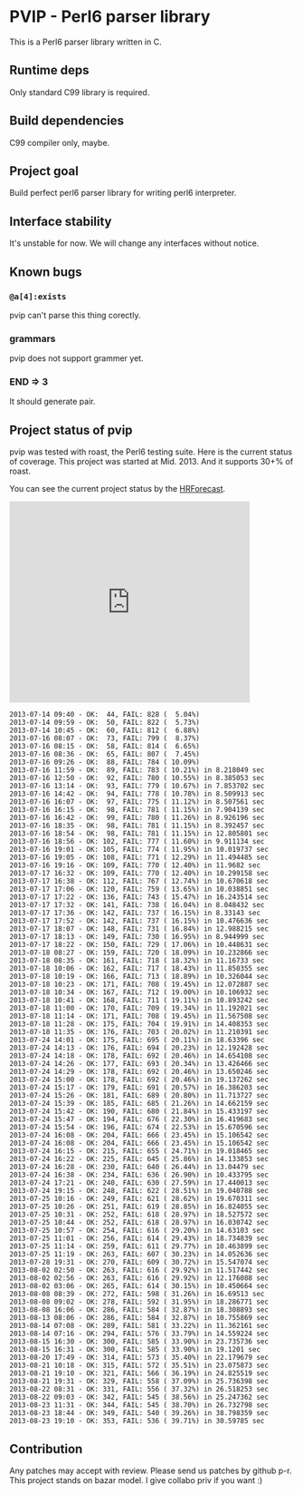 PVIP - Perl6 parser library
===========================

This is a Perl6 parser library written in C.

Runtime deps
------------

Only standard C99 library is required.

Build dependencies
------------------

C99 compiler only, maybe.

Project goal
------------

Build perfect perl6 parser library for writing perl6 interpreter.

Interface stability
-------------------

It's unstable for now. We will change any interfaces without notice.

Known bugs
----------

### `@a[4]:exists`

pvip can't parse this thing corectly.

### grammars

pvip does not support grammer yet.

### END => 3

It should generate pair.

Project status of pvip
----------------------

pvip was tested with roast, the Perl6 testing suite.
Here is the current status of coverage. This project was started at Mid. 2013.
And it supports 30+% of roast.

You can see the current project status by the [HRForecast](http://hf.64p.org/list/perl6/pvip).

<iframe src="http://hf.64p.org/ifr_complex/perl6/pvip/burndown?t=m" width="425" height="355" frameborder="0" marginwidth="0" marginheight="0" scrolling="no"></iframe>

    2013-07-14 09:40 - OK:  44, FAIL: 828 (  5.04%)
    2013-07-14 09:59 - OK:  50, FAIL: 822 (  5.73%)
    2013-07-14 10:45 - OK:  60, FAIL: 812 (  6.88%)
    2013-07-16 08:07 - OK:  73, FAIL: 799 (  8.37%)
    2013-07-16 08:15 - OK:  58, FAIL: 814 (  6.65%)
    2013-07-16 08:36 - OK:  65, FAIL: 807 (  7.45%)
    2013-07-16 09:26 - OK:  88, FAIL: 784 ( 10.09%)
    2013-07-16 11:59 - OK:  89, FAIL: 783 ( 10.21%) in 8.218049 sec
    2013-07-16 12:50 - OK:  92, FAIL: 780 ( 10.55%) in 8.385053 sec
    2013-07-16 13:14 - OK:  93, FAIL: 779 ( 10.67%) in 7.853702 sec
    2013-07-16 14:42 - OK:  94, FAIL: 778 ( 10.78%) in 8.509913 sec
    2013-07-16 16:07 - OK:  97, FAIL: 775 ( 11.12%) in 8.507561 sec
    2013-07-16 16:15 - OK:  98, FAIL: 781 ( 11.15%) in 7.904139 sec
    2013-07-16 16:42 - OK:  99, FAIL: 780 ( 11.26%) in 8.926196 sec
    2013-07-16 18:35 - OK:  98, FAIL: 781 ( 11.15%) in 8.392457 sec
    2013-07-16 18:54 - OK:  98, FAIL: 781 ( 11.15%) in 12.805801 sec
    2013-07-16 18:56 - OK: 102, FAIL: 777 ( 11.60%) in 9.911134 sec
    2013-07-16 19:01 - OK: 105, FAIL: 774 ( 11.95%) in 10.019737 sec
    2013-07-16 19:05 - OK: 108, FAIL: 771 ( 12.29%) in 11.494485 sec
    2013-07-16 19:16 - OK: 109, FAIL: 770 ( 12.40%) in 11.9682 sec
    2013-07-17 16:32 - OK: 109, FAIL: 770 ( 12.40%) in 10.299158 sec
    2013-07-17 16:38 - OK: 112, FAIL: 767 ( 12.74%) in 10.670618 sec
    2013-07-17 17:06 - OK: 120, FAIL: 759 ( 13.65%) in 10.038851 sec
    2013-07-17 17:22 - OK: 136, FAIL: 743 ( 15.47%) in 16.243514 sec
    2013-07-17 17:32 - OK: 141, FAIL: 738 ( 16.04%) in 8.048432 sec
    2013-07-17 17:36 - OK: 142, FAIL: 737 ( 16.15%) in 8.33143 sec
    2013-07-17 17:52 - OK: 142, FAIL: 737 ( 16.15%) in 10.476636 sec
    2013-07-17 18:07 - OK: 148, FAIL: 731 ( 16.84%) in 12.988215 sec
    2013-07-17 18:13 - OK: 149, FAIL: 730 ( 16.95%) in 8.944999 sec
    2013-07-17 18:22 - OK: 150, FAIL: 729 ( 17.06%) in 10.448631 sec
    2013-07-18 08:27 - OK: 159, FAIL: 720 ( 18.09%) in 10.232866 sec
    2013-07-18 08:35 - OK: 161, FAIL: 718 ( 18.32%) in 11.16733 sec
    2013-07-18 10:06 - OK: 162, FAIL: 717 ( 18.43%) in 11.850355 sec
    2013-07-18 10:19 - OK: 166, FAIL: 713 ( 18.89%) in 10.326044 sec
    2013-07-18 10:23 - OK: 171, FAIL: 708 ( 19.45%) in 12.072887 sec
    2013-07-18 10:34 - OK: 167, FAIL: 712 ( 19.00%) in 10.106932 sec
    2013-07-18 10:41 - OK: 168, FAIL: 711 ( 19.11%) in 10.893242 sec
    2013-07-18 11:00 - OK: 170, FAIL: 709 ( 19.34%) in 11.192021 sec
    2013-07-18 11:14 - OK: 171, FAIL: 708 ( 19.45%) in 11.567508 sec
    2013-07-18 11:28 - OK: 175, FAIL: 704 ( 19.91%) in 14.408353 sec
    2013-07-18 11:35 - OK: 176, FAIL: 703 ( 20.02%) in 11.210391 sec
    2013-07-24 14:01 - OK: 175, FAIL: 695 ( 20.11%) in 18.63396 sec
    2013-07-24 14:13 - OK: 176, FAIL: 694 ( 20.23%) in 12.192428 sec
    2013-07-24 14:18 - OK: 178, FAIL: 692 ( 20.46%) in 14.654108 sec
    2013-07-24 14:26 - OK: 177, FAIL: 693 ( 20.34%) in 13.426466 sec
    2013-07-24 14:29 - OK: 178, FAIL: 692 ( 20.46%) in 13.650246 sec
    2013-07-24 15:00 - OK: 178, FAIL: 692 ( 20.46%) in 19.137262 sec
    2013-07-24 15:17 - OK: 179, FAIL: 691 ( 20.57%) in 16.386203 sec
    2013-07-24 15:26 - OK: 181, FAIL: 689 ( 20.80%) in 11.713727 sec
    2013-07-24 15:39 - OK: 185, FAIL: 685 ( 21.26%) in 14.662159 sec
    2013-07-24 15:42 - OK: 190, FAIL: 680 ( 21.84%) in 15.433197 sec
    2013-07-24 15:47 - OK: 194, FAIL: 676 ( 22.30%) in 16.419683 sec
    2013-07-24 15:54 - OK: 196, FAIL: 674 ( 22.53%) in 15.670596 sec
    2013-07-24 16:08 - OK: 204, FAIL: 666 ( 23.45%) in 15.106542 sec
    2013-07-24 16:08 - OK: 204, FAIL: 666 ( 23.45%) in 15.106542 sec
    2013-07-24 16:15 - OK: 215, FAIL: 655 ( 24.71%) in 19.018465 sec
    2013-07-24 16:22 - OK: 225, FAIL: 645 ( 25.86%) in 14.133853 sec
    2013-07-24 16:28 - OK: 230, FAIL: 640 ( 26.44%) in 13.04479 sec
    2013-07-24 16:38 - OK: 234, FAIL: 636 ( 26.90%) in 10.433795 sec
    2013-07-24 17:21 - OK: 240, FAIL: 630 ( 27.59%) in 17.440013 sec
    2013-07-24 19:15 - OK: 248, FAIL: 622 ( 28.51%) in 19.040788 sec
    2013-07-25 10:16 - OK: 249, FAIL: 621 ( 28.62%) in 19.670311 sec
    2013-07-25 10:26 - OK: 251, FAIL: 619 ( 28.85%) in 16.824055 sec
    2013-07-25 10:31 - OK: 252, FAIL: 618 ( 28.97%) in 18.527572 sec
    2013-07-25 10:44 - OK: 252, FAIL: 618 ( 28.97%) in 16.030742 sec
    2013-07-25 10:57 - OK: 254, FAIL: 616 ( 29.20%) in 14.63103 sec
    2013-07-25 11:01 - OK: 256, FAIL: 614 ( 29.43%) in 18.734839 sec
    2013-07-25 11:14 - OK: 259, FAIL: 611 ( 29.77%) in 10.463899 sec
    2013-07-25 11:19 - OK: 263, FAIL: 607 ( 30.23%) in 14.052636 sec
    2013-07-28 19:31 - OK: 270, FAIL: 609 ( 30.72%) in 15.547074 sec
    2013-08-02 02:50 - OK: 263, FAIL: 616 ( 29.92%) in 11.517442 sec
    2013-08-02 02:56 - OK: 263, FAIL: 616 ( 29.92%) in 12.176088 sec
    2013-08-02 03:06 - OK: 265, FAIL: 614 ( 30.15%) in 10.450664 sec
    2013-08-08 08:39 - OK: 272, FAIL: 598 ( 31.26%) in 16.69513 sec
    2013-08-08 09:02 - OK: 278, FAIL: 592 ( 31.95%) in 18.286771 sec
    2013-08-08 16:06 - OK: 286, FAIL: 584 ( 32.87%) in 18.308893 sec
    2013-08-13 08:06 - OK: 286, FAIL: 584 ( 32.87%) in 10.755869 sec
    2013-08-14 07:08 - OK: 289, FAIL: 581 ( 33.22%) in 11.362161 sec
    2013-08-14 07:16 - OK: 294, FAIL: 576 ( 33.79%) in 14.559224 sec
    2013-08-15 16:30 - OK: 300, FAIL: 585 ( 33.90%) in 23.735736 sec
    2013-08-15 16:31 - OK: 300, FAIL: 585 ( 33.90%) in 19.1201 sec
    2013-08-20 17:49 - OK: 314, FAIL: 573 ( 35.40%) in 22.179679 sec
    2013-08-21 10:18 - OK: 315, FAIL: 572 ( 35.51%) in 23.075873 sec
    2013-08-21 19:10 - OK: 321, FAIL: 566 ( 36.19%) in 24.825519 sec
    2013-08-21 19:31 - OK: 329, FAIL: 558 ( 37.09%) in 25.736398 sec
    2013-08-22 08:31 - OK: 331, FAIL: 556 ( 37.32%) in 26.518253 sec
    2013-08-22 09:03 - OK: 342, FAIL: 545 ( 38.56%) in 25.247362 sec
    2013-08-23 11:31 - OK: 344, FAIL: 545 ( 38.70%) in 26.732798 sec
    2013-08-23 18:44 - OK: 349, FAIL: 540 ( 39.26%) in 38.798359 sec
    2013-08-23 19:10 - OK: 353, FAIL: 536 ( 39.71%) in 30.59785 sec

Contribution
------------

Any patches may accept with review. Please send us patches by github p-r.
This project stands on bazar model. I give collabo priv if you want :)

